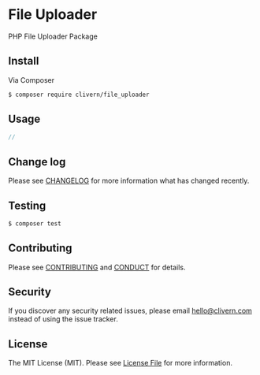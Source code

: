 # File Uploader

PHP File Uploader Package

## Install

Via Composer

``` bash
$ composer require clivern/file_uploader
```

## Usage

``` php
//
```

## Change log

Please see [CHANGELOG](CHANGELOG.md) for more information what has changed recently.

## Testing

``` bash
$ composer test
```

## Contributing

Please see [CONTRIBUTING](CONTRIBUTING.md) and [CONDUCT](CONDUCT.md) for details.

## Security

If you discover any security related issues, please email hello@clivern.com instead of using the issue tracker.

## License

The MIT License (MIT). Please see [License File](LICENSE.md) for more information.